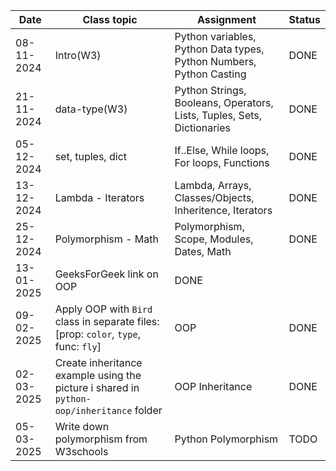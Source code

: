 | Date       | Class topic                                                                              | Assignment                                                             | Status |
|------------|------------------------------------------------------------------------------------------|------------------------------------------------------------------------|--------|
| 08-11-2024 | Intro(W3)                                                                                | Python variables, Python Data types, Python Numbers, Python Casting    | DONE   |
| 21-11-2024 | data-type(W3)                                                                            | Python Strings, Booleans, Operators, Lists, Tuples, Sets, Dictionaries | DONE   |
| 05-12-2024 | set, tuples, dict                                                                        | If..Else, While loops, For loops, Functions                            | DONE   |
| 13-12-2024 | Lambda - Iterators                                                                       | Lambda, Arrays, Classes/Objects, Inheritence, Iterators                | DONE   |
| 25-12-2024 | Polymorphism - Math                                                                      | Polymorphism, Scope, Modules, Dates, Math                              | DONE   |
| 13-01-2025 | GeeksForGeek link on OOP                                                                 | DONE                                                                   | 
| 09-02-2025 | Apply OOP with `Bird` class in separate files: [prop: `color`, `type`, func: `fly`]      | OOP                                                                    | DONE   |
| 02-03-2025 | Create inheritance example using the picture i shared in `python-oop/inheritance` folder | OOP Inheritance                                                        | DONE   |
| 05-03-2025 | Write down polymorphism from W3schools                                                   | Python Polymorphism                                                    | TODO   |
